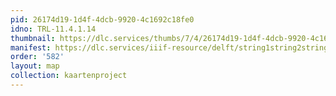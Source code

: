 ```yaml
---
pid: 26174d19-1d4f-4dcb-9920-4c1692c18fe0
idno: TRL-11.4.1.14
thumbnail: https://dlc.services/thumbs/7/4/26174d19-1d4f-4dcb-9920-4c1692c18fe0/full/400,339/0/default.jpg
manifest: https://dlc.services/iiif-resource/delft/string1string2string3/kaartenproject-2007/TRL-11.4.1.14
order: '582'
layout: map
collection: kaartenproject
---
```

